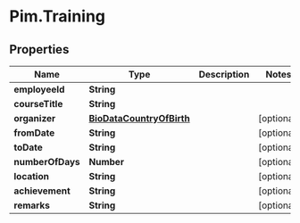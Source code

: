 # Pim.Training

## Properties

Name | Type | Description | Notes
------------ | ------------- | ------------- | -------------
**employeeId** | **String** |  | 
**courseTitle** | **String** |  | 
**organizer** | [**BioDataCountryOfBirth**](BioDataCountryOfBirth.md) |  | [optional] 
**fromDate** | **String** |  | [optional] 
**toDate** | **String** |  | [optional] 
**numberOfDays** | **Number** |  | [optional] 
**location** | **String** |  | [optional] 
**achievement** | **String** |  | [optional] 
**remarks** | **String** |  | [optional] 


